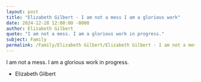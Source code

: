 ```yaml
---
layout: post
title: "Elizabeth Gilbert - I am not a mess I am a glorious work"
date: 2024-12-28 12:00:00 -0000
author: Elizabeth Gilbert
quote: "I am not a mess. I am a glorious work in progress."
subject: Family
permalink: /Family/Elizabeth Gilbert/Elizabeth Gilbert - I am not a mess I am a glorious work
---
```


I am not a mess. I am a glorious work in progress.

- Elizabeth Gilbert
